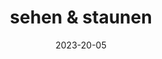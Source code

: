 ---
title: sehen & staunen
date: 2023-20-05

type: landing

sections:
  - block: markdown
    content:
      title:
      subtitle:
      text: <div class="container"> <!-- heading text --> <ul class="image-gallery"<li> <img src="https://source.unsplash.com/VWcPlbHglYc/640x416" alt="" /> <div class="overlay"><span>Image title</span></div> </li> <!-- other items here --> </ul> </div> <ul class="image-gallery"<li> <img src="https://source.unsplash.com/VWcPlbHglYc/640x416" alt="" /> <div class="overlay"><span>Image title</span></div> </li> <!-- other items here --> </ul> </div> <ul class="image-gallery"<li> <img src="https://source.unsplash.com/VWcPlbHglYc/640x416" alt="" /> <div class="overlay"><span>Image title</span></div> </li>

    design:
      # See Page Builder docs for all section customization options.
      # Choose how many columns the section has. Valid values: '1' or '2'.
      columns: '1'
---